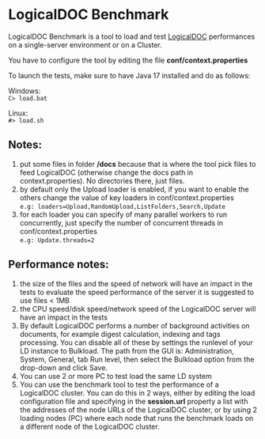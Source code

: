 # LogicalDOC Benchmark #

LogicalDOC Benchmark is a tool to load and test [LogicalDOC](https://www.logicaldoc.com/) performances on a single-server environment or on a Cluster.

You have to configure the tool by editing the file **conf/context.properties**

To launch the tests, make sure to have Java 17 installed and do as follows:

Windows:<br/>
`C> load.bat`

Linux:<br/>
`#> load.sh`

## Notes: ##
1. put some files in folder **/docs** because that is where the tool pick files to feed LogicalDOC
    (otherwise change the docs path in context.properties). No directories there, just files.	
2. by default only the Upload loader is enabled, if you want to enable the others change the value of key loaders in conf/context.properties<br/>
`e.g: loaders=Upload,RandomUpload,ListFolders,Search,Update`
3. for each loader you can specify of many parallel workers to run concurrently, just specify the number of concurrent threads in conf/context.properties<br/>
`e.g: Update.threads=2`
	
	
## Performance notes: ##
1. the size of the files and the speed of network will have an impact in the tests
    to evaluate the speed performance of the server it is suggested to use files < 1MB
2. the CPU speed/disk speed/network speed of the LogicalDOC server will have an impact in the tests
3. By default LogicalDOC performs a number of background activities on documents, for example digest calculation, indexing and tags processing.
 	You can disable all of these by settings the runlevel of your LD instance to Bulkload. 
	The path from the GUI is: Administration, System, General, tab Run level, then select the Bulkload option from the drop-down and click Save.
4. You can use 2 or more PC to test load the same LD system
5. You can use the benchmark tool to test the performance of a LogicalDOC cluster.
 	You can do this in 2 ways, either by editing the load configuration file and specifying in the **session.url** property a list with the addresses of the node URLs of the LogicalDOC cluster, or by using 2 loading nodes (PC) where each node that runs the benchmark loads on a different node of the LogicalDOC cluster.	
	
